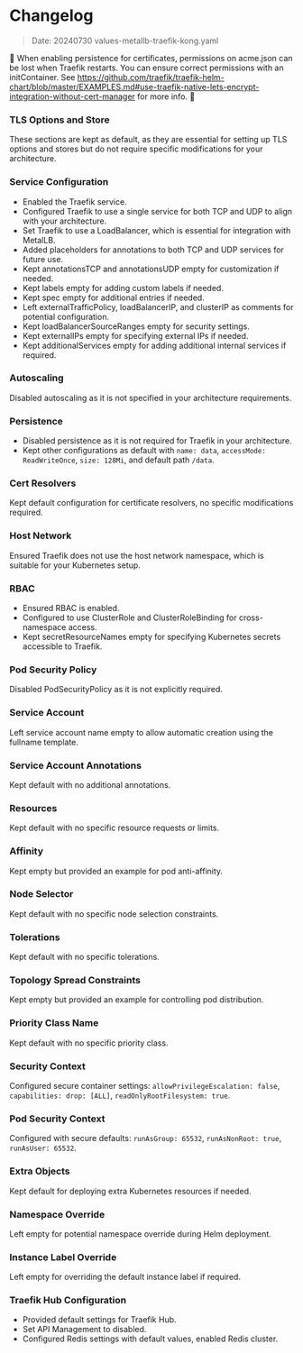 # Changelog

> Date: 20240730
> values-metallb-traefik-kong.yaml

🚨 When enabling persistence for certificates, permissions on acme.json can be
lost when Traefik restarts. You can ensure correct permissions with an
initContainer. See https://github.com/traefik/traefik-helm-chart/blob/master/EXAMPLES.md#use-traefik-native-lets-encrypt-integration-without-cert-manager
for more info. 🚨

### TLS Options and Store

These sections are kept as default, as they are essential for setting up TLS options and stores but do not require specific modifications for your architecture.

### Service Configuration

- Enabled the Traefik service.
- Configured Traefik to use a single service for both TCP and UDP to align with your architecture.
- Set Traefik to use a LoadBalancer, which is essential for integration with MetalLB.
- Added placeholders for annotations to both TCP and UDP services for future use.
- Kept annotationsTCP and annotationsUDP empty for customization if needed.
- Kept labels empty for adding custom labels if needed.
- Kept spec empty for additional entries if needed.
- Left externalTrafficPolicy, loadBalancerIP, and clusterIP as comments for potential configuration.
- Kept loadBalancerSourceRanges empty for security settings.
- Kept externalIPs empty for specifying external IPs if needed.
- Kept additionalServices empty for adding additional internal services if required.

### Autoscaling

Disabled autoscaling as it is not specified in your architecture requirements.

### Persistence

- Disabled persistence as it is not required for Traefik in your architecture.
- Kept other configurations as default with `name: data`, `accessMode: ReadWriteOnce`, `size: 128Mi`, and default path `/data`.

### Cert Resolvers

Kept default configuration for certificate resolvers, no specific modifications required.

### Host Network

Ensured Traefik does not use the host network namespace, which is suitable for your Kubernetes setup.

### RBAC

- Ensured RBAC is enabled.
- Configured to use ClusterRole and ClusterRoleBinding for cross-namespace access.
- Kept secretResourceNames empty for specifying Kubernetes secrets accessible to Traefik.

### Pod Security Policy

Disabled PodSecurityPolicy as it is not explicitly required.

### Service Account

Left service account name empty to allow automatic creation using the fullname template.

### Service Account Annotations

Kept default with no additional annotations.

### Resources

Kept default with no specific resource requests or limits.

### Affinity

Kept empty but provided an example for pod anti-affinity.

### Node Selector

Kept default with no specific node selection constraints.

### Tolerations

Kept default with no specific tolerations.

### Topology Spread Constraints

Kept empty but provided an example for controlling pod distribution.

### Priority Class Name

Kept default with no specific priority class.

### Security Context

Configured secure container settings: `allowPrivilegeEscalation: false`, `capabilities: drop: [ALL]`, `readOnlyRootFilesystem: true`.

### Pod Security Context

Configured with secure defaults: `runAsGroup: 65532`, `runAsNonRoot: true`, `runAsUser: 65532`.

### Extra Objects

Kept default for deploying extra Kubernetes resources if needed.

### Namespace Override

Left empty for potential namespace override during Helm deployment.

### Instance Label Override

Left empty for overriding the default instance label if required.

### Traefik Hub Configuration

- Provided default settings for Traefik Hub.
- Set API Management to disabled.
- Configured Redis settings with default values, enabled Redis cluster.